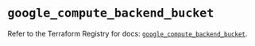# `google_compute_backend_bucket`

Refer to the Terraform Registry for docs: [`google_compute_backend_bucket`](https://registry.terraform.io/providers/hashicorp/google/6.5.0/docs/resources/compute_backend_bucket).
